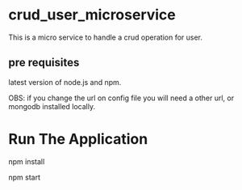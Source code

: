 # crud_user_microservice

This is a micro service to handle a crud operation for user.

## pre requisites

latest version of node.js and npm.

OBS: if you change the url on config file you will need a other url, or mongodb installed locally.
# Run The Application

npm install

npm start
